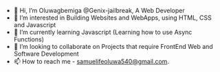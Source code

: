 - 👋 Hi, I’m Oluwagbemiga @Genix-jailbreak, A Web Developer
- 👀 I’m interested in Building Websites and WebApps, using HTML, CSS and Javascript
- 🌱 I’m currently learning Javascript (Learning how to use Async Functions)
- 💞️ I’m looking to collaborate on Projects that require FrontEnd Web and Software Development
- 📫 How to reach me - samuelifeoluwa540@gmail.com.

<!---
Genix-jailbreak/Genix-jailbreak is a ✨ special ✨ repository because its `README.md` (this file) appears on your GitHub profile.
You can click the Preview link to take a look at your changes.
--->
